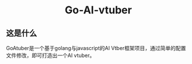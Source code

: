 <div style="text-align: center;">
  <h1>Go-AI-vtuber</h1>
</div>

## 这是什么
GoAtuber是一个基于golang与javascript的AI Vtber框架项目，通过简单的配置文件修改，即可打造出一个AI vtuber。
